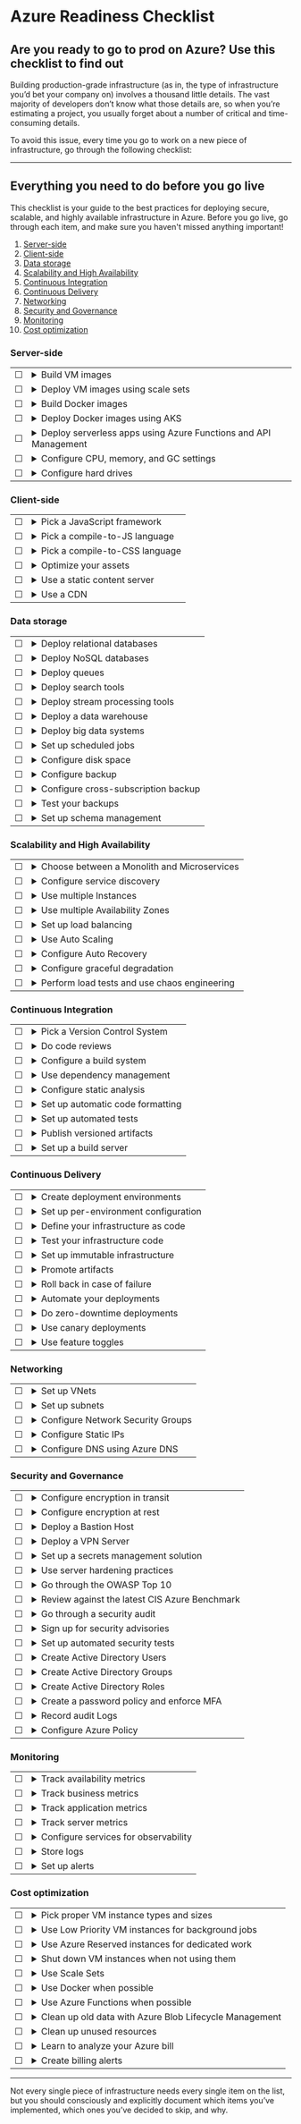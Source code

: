 # Azure Readiness Checklist

## Are you ready to go to prod on Azure? Use this checklist to find out

Building production-grade infrastructure (as in, the type of infrastructure you’d bet your company on) involves a thousand little details. The vast majority of developers don’t know what those details are, so when you’re estimating a project, you usually forget about a number of critical and time-consuming details.

To avoid this issue, every time you go to work on a new piece of infrastructure, go through the following checklist:

---

## Everything you need to do before you go live

This checklist is your guide to the best practices for deploying secure, scalable, and highly available infrastructure in Azure. Before you go live, go through each item, and make sure you haven't missed anything important!

1. [Server-side](#Server-side)
1. [Client-side](#Client-side)
1. [Data storage](#Data-storage)
1. [Scalability and High Availability](#Scalability-and-High-Availability)
1. [Continuous Integration](#Continuous-Integration)
1. [Continuous Delivery](#Continuous-Delivery)
1. [Networking](#Networking)
1. [Security and Governance](#Security-and-Governance)
1. [Monitoring](#Monitoring)
1. [Cost optimization](#Cost-optimization)

### **Server-side**

|  |  |
| --------- | ------- |
| &#9744;   | <details><summary>Build VM images</summary> <p> If you want to run your apps directly on Virtual Machines, you should package them as a [managed image](https://docs.microsoft.com/en-us/azure/virtual-machines/windows/capture-image-resource) using [PowerShell](https://docs.microsoft.com/en-us/azure/virtual-machines/windows/capture-image-resource#create-an-image-of-a-vm-using-PowerShell) or a tool such as [Packer](https://docs.microsoft.com/en-us/azure/virtual-machines/windows/build-image-with-packer). Although I recommend Docker for all stateless apps (see below), I recommend directly using VM images and VM Instances for all stateful apps, such as any app that writes to its local disk (e.g., WordPress, Jenkins). </p> </details> |
| &#9744;   | <details><summary>Deploy VM images using scale sets</summary> <p> The best way to deploy a VM image is typically to run it as a [scale set](https://docs.microsoft.com/en-us/azure/virtual-machine-scale-sets/overview) . This will allow you to spin up multiple VM Instances that run your VM image, scale the number of instances up and down in response to load, and automatically replace failed Instances. </p> </details> |
| &#9744;   | <details><summary>Build Docker images</summary> <p> If want to run your apps as containers, you should package your apps as [Docker](https://www.docker.com/) images and push those images to the [Azure Container Registry (ACR)](https://docs.microsoft.com/en-us/azure/container-registry/container-registry-intro). I recommend Docker for all stateless apps and for local development (along with [Docker Compose](https://docs.docker.com/compose/)). </p> </details> |
| &#9744;   | <details><summary>Deploy Docker images using AKS </summary> <p> For running Docker containers in Azure I recommend using [Azure Kubernetes Service (AKS)](https://docs.microsoft.com/en-us/azure/aks/), which is a Azure's managed Kubernetes. <br> Another option is [Azure Container Instances (ACI)](https://docs.microsoft.com/en-us/azure/container-instances/container-instances-overview), a service where Azure manages and scales the underlying VM Instances for you and you just hand it Docker containers to run. However, this is not recommended for scenarios where you need full container orchestration, including service discovery across multiple containers, automatic scaling, and coordinated application upgrades. </p> </details> |
| &#9744;   | <details><summary>Deploy serverless apps using Azure Functions and API Management</summary> <p> If you want to build serverless apps, I recommend you use [Azure Functions](https://docs.microsoft.com/en-us/azure/azure-functions/functions-overview). You can expose your Azure Functions as HTTP endpoints using [API Management](https://docs.microsoft.com/en-us/azure/api-management/import-function-app-as-api). </p> </details> |
| &#9744;   | <details><summary>Configure CPU, memory, and GC settings</summary> <p> Configure CPU settings, memory settings (e.g., -Xmx, -Xms settings for a JVM), and GC settings (if applicable) for your app. If you're deploying directly on VM Instances, these should be configured based on the available CPU and memory on your VM Instance (see [Instance Types](https://docs.microsoft.com/en-us/azure/virtual-machines/windows/sizes)). If you are deploying Docker containers, then tell the scheduler the [resources](https://docs.microsoft.com/en-us/azure/aks/developer-best-practices-resource-management) your app needs , and it will automatically try to find a VM Instance that has those resources. </p> </details> |
| &#9744;   | <details><summary>Configure hard drives</summary> <p> Configure the [OS disk](https://docs.microsoft.com/en-us/azure/virtual-machines/windows/managed-disks-overview#os-disk) on each VM Instance with enough space for your app and log files. For further data storage, attach one or more [Data disks](https://docs.microsoft.com/en-us/azure/virtual-machines/windows/managed-disks-overview#data-disk). </p> </details> |

### **Client-side**

|  |  |
| --------- | ------- |
| &#9744;   | <details><summary>Pick a JavaScript framework</summary> <p> If you are building client-side applications in the browser, you may wish to use a JavaScript framework such as [React](https://reactjs.org/), [Angular](https://angular.io/), or [Ember](https://emberjs.com/). You'll need to update your build system to build and package the code appropriately (see [Continuous Integration](#Continuous-Integration)). </p> </details> |
| &#9744;   | <details><summary>Pick a compile-to-JS language</summary> <p> JavaScript has a number of problems and limitations, so you may wish to use a compile-to-JS language, such as [TypeScript](https://www.typescriptlang.org/), [Scala.js](https://www.scala-js.org/), [PureScript](https://github.com/paf31/purescript), [Elm](https://elm-lang.org/), or [ClojureScript](https://github.com/clojure/clojurescript). You'll need to update your build system to build and package the code appropriately (see [Continuous Integration](#Continuous-Integration)). </p> </details> |
| &#9744;   | <details><summary>Pick a compile-to-CSS language</summary> <p> CSS has a number of problems and limitations, so you may wish to use a compile-to-CSS language, such as [SASS](https://sass-lang.com/), [less](http://lesscss.org/), [cssnext](https://cssnext.github.io/), or [postcss](https://github.com/postcss/postcss). You'll need to update your build system to build and package the code appropriately (see [Continuous Integration](#Continuous-Integration)). </p> </details> |
| &#9744;   | <details><summary>Optimize your assets</summary> <p> All CSS and JavaScript should be minified and all images should be compressed. You may wish to concatenate your CSS and JavaScript files and [sprite images](https://css-tricks.com/css-sprites/) to reduce the number of requests the browser has to make. Make sure to enable gzip compression. Much of this can be done using a build system such as [Grunt](https://gruntjs.com/), [Gulp](https://gulpjs.com/), or [Broccoli](https://github.com/broccolijs/broccoli). </p> </details> |
| &#9744;   | <details><summary>Use a static content server</summary> <p> You should serve all your static content (CSS, JS, images, fonts) from a static content server so that your dynamic Ib framework (e.g., from Rails, Node.js, or Django) can focus solely on processing dynamic requests. The best static content host to use with Azure is [Blob Storage](https://docs.microsoft.com/en-us/azure/storage/blobs/storage-blobs-introduction). </p> </details> |
| &#9744;   | <details><summary>Use a CDN</summary> <p> Use [Azure CDN](https://docs.microsoft.com/en-us/azure/cdn/cdn-overview) as a [Content Delivery Network (CDN)](https://en.wikipedia.org/wiki/Content_delivery_network) to cache and distribute your content across servers all over the world. This significantly reduces latency for users and is especially effective for static content. </p> </details> |

### **Data storage**

|  |  |
| --------- | ------- |
| &#9744;   | <details><summary>Deploy relational databases</summary> <p> Use [Azure Database](https://azure.microsoft.com/en-gb/product-categories/databases/) to run MySQL, PostgreSQL, SQL Server, or MariaDB. Azure Database supports automatic failover, read replicas, and automated backup. </p> </details> |
| &#9744;   | <details><summary>Deploy NoSQL databases</summary> <p> Use [Azure Cache for Redis](https://docs.microsoft.com/en-us/azure/azure-cache-for-redis/cache-overview) if you want key-value storage. If you need a managed, eventually consistent document store, consider [Azure Cosmos](https://azure.microsoft.com/en-us/services/cosmos-db/) as a highly scalable, cloud-native, No-SQL database. Azure Cosmos supports automatic failover, read replicas, and automated backup. </p> </details> |
| &#9744;   | <details><summary>Deploy queues</summary> <p> Although [Azure Queue Storage](https://docs.microsoft.com/en-us/azure/storage/queues/storage-queues-introduction) is good for simple use cases, for more advanced situations I recommend using either [Service Bus](https://docs.microsoft.com/en-us/azure/service-bus-messaging/service-bus-messaging-overview), [Event Hubs](https://docs.microsoft.com/en-us/azure/event-hubs/event-hubs-about) or [Event Grid](https://docs.microsoft.com/en-us/azure/event-grid/overview). You can find a comparison [here](https://docs.microsoft.com/en-us/azure/event-grid/compare-messaging-services#comparison-of-services). </p> </details> |
| &#9744;   | <details><summary>Deploy search tools</summary> <p> Use [Azure Search](https://docs.microsoft.com/en-us/azure/search/search-what-is-azure-search) for operations such as full text search. Alternatively, you can run the [Elasticsearch Service](https://www.elastic.co/azure) (ELK stack).</p> </details> |
| &#9744;   | <details><summary>Deploy stream processing tools</summary> <p> Use [Event Hubs](https://docs.microsoft.com/en-us/azure/event-hubs/event-hubs-about) to process streaming data. For Big Data related stream processing there are multiple options, this comparison should [help](https://docs.microsoft.com/en-us/azure/architecture/data-guide/technology-choices/stream-processing) </p> </details> |
| &#9744;   | <details><summary>Deploy a data warehouse</summary> <p> Use [Azure SQL Data Warehouse](https://docs.microsoft.com/en-us/azure/sql-data-warehouse/sql-data-warehouse-overview-what-is) for data warehousing. </p> </details> |
| &#9744;   | <details><summary>Deploy big data systems</summary> <p> Use [Azure HDInsight](https://docs.microsoft.com/en-us/azure/hdinsight/hdinsight-overview) to run Hadoop, Spark, HBase, Presto, and Hive. </p> </details> |
| &#9744;   | <details><summary>Set up scheduled jobs</summary> <p> Use [Azure Logic Apps](https://docs.microsoft.com/en-us/azure/logic-apps/logic-apps-overview) to reliably run background jobs on a schedule (cron jobs). </p> </details> |
| &#9744;   | <details><summary>Configure disk space</summary> <p> Configure enough disk space on your system for all the data you plan to store. If you are running a data storage system yourself, you'll probably want to store the data on one or more [Data disks](https://docs.microsoft.com/en-us/azure/virtual-machines/windows/managed-disks-overview#data-disk) that can be attached and detached as VM instances are replaced. </p> </details> |
| &#9744;   | <details><summary>Configure backup</summary> <p> Configure backup for all of your data stores, ensuring they are geo-redundant. Most Azure-managed data stores, such as Azure SQL, support automated backups. For backing up VM instances and attached disks, consider using [Azure Backup](https://docs.microsoft.com/en-us/azure/backup/backup-overview). </p> </details> |
| &#9744;   | <details><summary>Configure cross-subscription backup</summary> <p> Copy all of your backups to a separate Azure subscription for extra redundancy. This ensures that if a disaster happens in one Azure subscription—e.g., an attacker gets in or someone accidentally deletes all the backups—you still have a copy of your data available elsewhere. </p> </details> |
| &#9744;   | <details><summary>Test your backups</summary> <p> If you never test your backups, they probably don't work. Create automated tests that periodically restore from your backups to check they are actually working. </p> </details> |
| &#9744;   | <details><summary>Set up schema management</summary> <p> For data stores that use a schema, such as relational databases, define the schema in schema migration files, check those files into version control, and apply the migrations as part of the deployment process. See [Flyway](https://flywaydb.org/) and [Liquibase](https://www.liquibase.org/). </p> </details> |

### **Scalability and High Availability**

|  |  |
| --------- | ------- |
| &#9744;   | <details><summary>Choose between a Monolith and Microservices</summary> <p> Ignore the hype and stick with a monolithic architecture as long as you possibly can. Microservices have massive costs (operational overhead, performance overhead, more failure modes, loss of transactions/atomicity/consistency, difficulty in making global changes, backwards compatibility requirements), so only use them when your company grows large enough that you can't live without one of the benefits they provide (support for different technologies, support for teams working more independently from each other). See Don't Build a [Distributed Monolith](https://www.youtube.com/watch?v=-czp0Y4Z36Y), [Microservices — please, don't](https://blog.rapid7.com/2016/09/15/microservices-please-dont/), and [Microservice trade-offs](https://martinfowler.com/articles/microservice-trade-offs.html) for more info. </p> </details> |
| &#9744;   | <details><summary>Configure service discovery</summary> <p> If you do go with microservices, one of the problems you'll need to solve is how services can discover the IPs and ports of other services they depend on. Some of the solutions you can use include [Azure Service Fabric](https://docs.microsoft.com/en-us/azure/service-fabric/service-fabric-overview), [Azure Kubernetes Service (AKS)](https://docs.microsoft.com/en-us/azure/aks/intro-kubernetes), and [Consul](https://github.com/hashicorp/azure-consul). </p> </details> |
| &#9744;   | <details><summary>Use multiple Instances</summary> <p> Always run more than one copy (i.e., more than one VM instance or Docker container) of each stateless application. This allows you to tolerate the app crashing, allows you to scale the number of copies up and down in response to load, and makes it possible to do zero-downtime deployments.</p> </details> |
| &#9744;   | <details><summary>Use multiple Availability Zones</summary> <p> Configure your [Scale Sets](https://docs.microsoft.com/en-us/azure/virtual-machine-scale-sets/virtual-machine-scale-sets-use-availability-zones), [Databases](https://docs.microsoft.com/en-us/azure/sql-database/sql-database-high-availability#zone-redundant-configuration) and other resources to make use of [Availability Zones](https://docs.microsoft.com/en-us/azure/availability-zones/az-overview) to achieve comprehensive business continuity on Azure, build your application architecture using the combination of Availability Zones with Azure region pairs. You can synchronously replicate your applications and data using Availability Zones within an Azure region for high-availability and asynchronously replicate across Azure regions for disaster recovery protection. </p> </details> |
| &#9744;   | <details><summary>Set up load balancing</summary> <p> Distribute load across your apps and Availability Zones using [Azure Load Balancers](https://docs.microsoft.com/en-us/azure/load-balancer/load-balancer-overview), which are designed for high availability and scalability. Use the [Azure Application Gateway](https://docs.microsoft.com/en-us/azure/application-gateway/overview) for all HTTP/HTTPS traffic and for DNS-based traffic use [Traffic Manager](https://docs.microsoft.com/en-us/azure/traffic-manager/traffic-manager-overview). </p> </details> |
| &#9744;   | <details><summary>Use Auto Scaling</summary> <p> Use [auto scaling](https://docs.microsoft.com/en-us/azure/architecture/best-practices/auto-scaling) to automatically scale the number of resources you're using up to handle higher load and down to save money when load is loIr. </p> </details> |
| &#9744;   | <details><summary>Configure Auto Recovery</summary> <p> Configure a process supervisor such as [systemd](https://github.com/systemd/systemd) or [supervisord](http://supervisord.org/) to automatically restart failed processes. Configure your [Scale Sets](https://docs.microsoft.com/en-us/azure/virtual-machine-scale-sets/overview) and Load Balancer [health checks](https://docs.microsoft.com/en-us/azure/load-balancer/load-balancer-custom-probe-overview) to automatically replace failed VM instances. Use your Docker orchestration tool to monitor the health of your Docker containers and automatically restart failed ones (e.g., [Azure Monitor for Containers](https://docs.microsoft.com/en-us/azure/azure-monitor/insights/container-insights-overview)). </p> </details> |
| &#9744;   | <details><summary>Configure graceful degradation</summary> <p> Handle failures in your dependencies (e.g., a service not responding) by using [graceful degradation patterns](https://twitter.com/copyconstruct/status/994138694582812672), such as retries (with exponential backoff and jitter), circuit breaking, timeouts, deadlines, and rate limiting. </p> </details> |
| &#9744;   | <details><summary>Perform load tests and use chaos engineering</summary> <p> Run load tests against your infrastructure to figure out when it falls over and what the bottlenecks are. Use [chaos engineering](https://principlesofchaos.org/?lang=ENcontent) to continuously test the resilience of your infrastructure (see also [chaos monkey](https://github.com/Netflix/chaosmonkey)). </p> </details> |

### **Continuous Integration**

|  |  |
| --------- | ------- |
| &#9744;   | <details><summary>Pick a Version Control System</summary> <p> Check all code into a Version Control System (VCS). The most popular choice these days is [Git](https://git-scm.com/). You can use [GitHub](https://github.com/), [GitLab](https://about.gitlab.com/), or [BitBucket](https://bitbucket.org/) to host your Git repo but I highly recommend using [Azure Repos](https://docs.microsoft.com/en-us/azure/devops/repos/get-started/what-is-repos?view=azure-devops).  </p> </details> |
| &#9744;   | <details><summary>Do code reviews</summary> <p> Set up a code review process in your team to ensure all commits are reviewed. [Pull requests](https://docs.microsoft.com/en-us/azure/devops/repos/git/pull-requests-overview?view=azure-devops) are an easy way to do this.</p> </details> |
| &#9744;   | <details><summary>Configure a build system</summary> <p> Set up a build system for your project, I recommend using [Azure Pipelines](https://docs.microsoft.com/en-us/azure/devops/pipelines/get-started/?view=azure-devops). The build system is responsible for compiling your app, as well as many other tasks described below.</p> </details> |
| &#9744;   | <details><summary>Use dependency management</summary> <p> Your build systems should allow you to explicitly define all the of the dependencies for your apps. Each dependency should be versioned, and ideally, the versions of all dependencies, including transitive dependencies, are captured in a lock file (e.g., read about [Yarn's lock file](https://yarnpkg.com/lang/en/docs/yarn-lock/) and [Go's dep lock file](https://github.com/golang/dep/blob/master/docs/FAQ.md#what-is-the-difference-betIen-gopkgtoml-the-manifest-and-gopkglock-the-lock). I recommend using [Azure Artifacts](https://docs.microsoft.com/en-us/azure/devops/artifacts/overview?view=azure-devops).</p> </details> |
| &#9744;   | <details><summary>Configure static analysis</summary> <p> Configure your build system so it can run [static analysis tools](https://en.wikipedia.org/wiki/List_of_tools_for_static_code_analysis) on your code, such as linters and code coverage. I recommend [SonarCloud](https://marketplace.visualstudio.com/items?itemName=SonarSource.sonarcloud) for Azure DevOps</p> </details> |
| &#9744;   | <details><summary>Set up automatic code formatting</summary> <p> Configure your build system to automatically format the code according to a well-defined style (e.g., with Go, you can run go fmt; with Terraform, you can run terraform fmt). This way, all your code has a consistent style, and your team doesn't have to spend any time arguing about tabs vs spaces or curly brace placement.</p> </details> |
| &#9744;   | <details><summary>Set up automated tests</summary> <p> Configure your build system so it can run automated tests on your code. I recommend [Azure Test Plans](https://docs.microsoft.com/en-us/azure/devops/test/run-automated-tests-from-test-hub?view=azure-devops).</p> </details> |
| &#9744;   | <details><summary>Publish versioned artifacts</summary> <p> Configure your build system so it can package your app into a deployable "artifact," such as an NuGet Package or Docker image. Each artifact should be immutable and have a unique version number that makes it easy to figure out where it came from (e.g., tag Docker images with the Git commit ID). Push the artifact to an artifact repository (e.g., [ACR](https://docs.microsoft.com/en-us/azure/container-registry/) for Docker images) form which it can be deployed.</p> </details> |
| &#9744;   | <details><summary>Set up a build server</summary> <p> Set up a server to automatically run builds, static analysis, automated tests, etc. after every commit. I recommend you use a hosted system such as [Azure DevOps](https://docs.microsoft.com/en-us/azure/devops/user-guide/what-is-azure-devops?view=azure-devops).</p> </details> |

### **Continuous Delivery**

|  |  |
| --------- | ------- |
| &#9744;   | <details><summary>Create deployment environments</summary> <p> Define separate "environments" such as dev, stage, and prod. Each environment can either be a separate Azure subscription (recommended for larger teams and security-sensitive and compliance use cases) or separate [VNet's](https://docs.microsoft.com/en-us/azure/virtual-network/virtual-networks-overview) within a single Azure subscription (recommended only for smaller teams). </p> </details> |
| &#9744;   | <details><summary>Set up per-environment configuration</summary> <p> Your apps may need different configuration settings in each environment: e.g., different memory settings, different features on or off. Define these either in [Variable Groups](https://docs.microsoft.com/en-us/azure/devops/pipelines/process/variables?view=azure-devops&tabs=yaml%2Cbatch) or config files that get checked into version control(e.g., dev-config.yml, stage-config.yml, prod-config.yml) and packaged with your app artifact (i.e., packaged directly into the Docker image for your app), and have your app boot up code pick the proper config file for the current environment during boot.</p> </details> |
| &#9744;   | <details><summary>Define your infrastructure as code</summary> <p> Do not deploy anything by hand, by using the Azure Portal. Instead, define all of your [infrastructure as code](https://www.oreilly.com/library/view/terraform-up/9781492046899/) using tools such as [Terraform](https://www.terraform.io/docs/providers/azurerm/index.html) and [Azure Resource Manager Templates](https://docs.microsoft.com/en-us/azure/templates/).</p> </details> |
| &#9744;   | <details><summary>Test your infrastructure code</summary> <p> If all of your infrastructure is defined as code, you can create automated tests for it. The goal is to verify your infrastructure works as expected after every single commit, long before those infrastructure changes affect prod. See [Terratest](https://github.com/gruntwork-io/terratest) for more info.</p> </details> |
| &#9744;   | <details><summary>Set up immutable infrastructure</summary> <p> Don't update VM instances or Docker containers in place. Instead, launch completely new VM instances and new Docker containers and, once those are up and healthy, remove the old VM instances and Docker images. Since we never "modify" anything, but simply replace, this is known as immutable infrastructure, and it makes it easier to reason about what's deployed and to manage that infrastructure.</p> </details> |
| &#9744;   | <details><summary>Promote artifacts</summary> <p> Deploy immutable artifacts to one environment at a time, and promote it to the next environment after testing. For example, you might deploy v0.3.2 to dev, and test it there. If it works well, you promote the exact same artifact, v0.3.2, to stage, and test it there. If all goes well, you finally promote v0.3.2 to prod. Since it's the exact same code in every environment, there's a good chance that if it works in one environment, it'll also work in the others.</p> </details> |
| &#9744;   | <details><summary>Roll back in case of failure</summary> <p> If you use immutable, versioned artifacts as your unit of deployment, then any time something goes wrong, you have the option to roll back to a known-good state by deploying a previous version. If your infrastructure is defined as code, you can also see what changed between versions by looking at the diffs in version control.</p> </details> |
| &#9744;   | <details><summary>Automate your deployments</summary> <p> One of the advantages of defining your entire infrastructure as code is that you can fully automate the deployment process, making deployments faster, more reliable, and less stressful.</p> </details> |
| &#9744;   | <details><summary>Do zero-downtime deployments</summary> <p> There are several strategies you can use for Zero-downtime deployments, such as [blue-green deployment](https://martinfowler.com/bliki/BlueGreenDeployment.html) (works best for stateless apps) or [rolling deployment](https://hintcafe.net/post/56948449558/rolling-deployment-with-no-downtime) (works best for stateful apps).</p> </details> |
| &#9744;   | <details><summary>Use canary deployments</summary> <p> Instead of deploying the new version of your code to all servers, and risking a bug affecting all users at once, you limit the possible damage by first deploying the new code to a single ["canary"](https://www.azuredevopslabs.com/labs/vstsextend/releasegates/) server. You then compare the canary to a "control" server running the old code and make sure there are no unexpected errors, performance issues, or other problems. If the canary looks healthy, roll out the new version of your code to the rest of the servers. If not, roll back the canary.</p> </details> |
| &#9744;   | <details><summary>Use feature toggles</summary> <p> Wrap all new functionality in an if-statement that only evaluates to true if the [feature toggle](https://martinfowler.com/articles/feature-toggles.html) is enabled. By default, all feature toggles are disabled, so you can safely check in and even deploy code that isn't completely finished (as long as it compiles!), and it won't affect any user. When the feature is done, you can use a UI to gradually enable the feature toggle for specific users: e.g., initially just for your company's employees, then for 1% of all users, then 10% of all users, and so on. At any stage, if anything goes wrong, you can turn the feature toggle off again. Feature toggles allow you to separate deployment of new code from the release of new features in that code. They also allow you to do [bucket testing](https://en.wikipedia.org/wiki/A/B_testing). See [LaunchDarkly](https://launchdarkly.com/), [Split](https://www.split.io/), and [Optimizely](https://www.optimizely.com/) for more info.</p> </details> |

### **Networking**

|  |  |
| --------- | ------- |
| &#9744;   | <details><summary>Set up VNets</summary> <p> Create one or more [VNets](https://docs.microsoft.com/en-us/azure/virtual-network/virtual-networks-overview), each with their own IP address range (see [VNet Planning](https://docs.microsoft.com/en-us/azure/virtual-network/virtual-network-vnet-plan-design-arm)), and deploy all of your apps into those VNets. </p> </details> |
| &#9744;   | <details><summary>Set up subnets</summary> <p> Create six "tiers" of subnets in each VNet: gateway, management, firewall, web-tier, business-tier and data-tier. See A [Reference VNet Architecture](https://docs.microsoft.com/en-us/azure/architecture/reference-architectures/dmz/secure-vnet-dmz). </p> </details> |
| &#9744;   | <details><summary>Configure Network Security Groups</summary> <p> Create [Network Security Groups (NSGs)](https://docs.microsoft.com/en-us/azure/virtual-network/security-overview) to control what traffic can go between different subnets. I recommend allowing the firewall subnets to receive traffic from anywhere, the web-tier subnets to only receive traffic from the firewall subnets, and so on. <br> By default, no traffic is allowed in or out. Follow the Principle of [Least Privilege](https://en.wikipedia.org/wiki/Principle_of_least_privilege) and open up the absolute minimum number of ports you can for each resource. When opening up a port, you can also specify either the CIDR block (IP address range) or ID of another Security Group that is allowed to access that port. Reduce these to solely trusted servers where possible. For example, VM instances should only allow RDP access (port 3389) from the Security Group of a single, locked-down, trusted server (the [Bastion Host](https://en.wikipedia.org/wiki/Bastion_host)). </p> </details> |
| &#9744;   | <details><summary>Configure Static IPs</summary> <p> By default, all Azure resources (e.g., VM instances, Load Balancers etc.) have dynamic IP addresses that could change over time (e.g., after a redeploy). When possible, use [Service Discovery](#Scalability-and-High-Availability) to find the IPs of services you depend on. If that's not possible, you can create static IP addresses. </p> </details> |
| &#9744;   | <details><summary>Configure DNS using Azure DNS</summary> <p> Manage DNS entries using [Azure DNS](https://docs.microsoft.com/en-us/azure/dns/dns-overview). You can buy public domain names by using a third-party domain name registrar or create custom private domain names, accessible only from within your VNet, using [Azure Private DNS](https://docs.microsoft.com/en-us/azure/dns/private-dns-overview). </p> </details> |

### **Security and Governance**

|  |  |
| --------- | ------- |
| &#9744;   | <details><summary>Configure encryption in transit</summary> <p> Encrypt all network connections using [TLS](https://en.wikipedia.org/wiki/Transport_Layer_Security). Many Azure services support TLS connections by default (e.g., Azure SQL) or if you enable them (e.g., Azure App Service. You can get free, auto-renewing TLS certificates for your public domain names from [Let's Encrypt](https://letsencrypt.org/). </p> </details> |
| &#9744;   | <details><summary>Configure encryption at rest</summary> <p> Enable [encryption](https://docs.microsoft.com/en-us/azure/security/fundamentals/azure-disk-encryption-vms-vmss) on the OS and Data disks of each VM instance. Many Azure services optionally support encryption: e.g., see [Always Encrypted Azure SQL](https://docs.microsoft.com/en-us/azure/sql-database/sql-database-always-encrypted-azure-key-vault) </p> </details> |
| &#9744;   | <details><summary>Deploy a Bastion Host</summary> <p> All VM instances should be in a private subnet and NOT accessible directly from the public Internet. Only a single, locked-down VM instance, known as the Bastion Host, should run in the public subnets. You must first connect to the Bastion Host, which gets you "in" to the network, and then you can use it as a "jump host" to connect to the other VM instances. I recommend using [Azure Bastion](https://docs.microsoft.com/en-us/azure/bastion/bastion-overview) which is a fully-managed PaaS service. </p> </details> |
| &#9744;   | <details><summary>Deploy a VPN Server</summary> <p> I typically recommend running a VPN Server as the entrypoint to your network. [OpenVPN](https://openvpn.net/) is the most popular option for running a VPN server. However, I would recommend using a PaaS option such as [VPN Gateway](https://docs.microsoft.com/en-us/azure/vpn-gateway/vpn-gateway-about-vpngateways). Alternatively, to extend your on-premises networks I would recommend using [ExpressRoute](https://docs.microsoft.com/en-us/azure/expressroute/expressroute-introduction). </p> </details> |
| &#9744;   | <details><summary>Set up a secrets management solution</summary> <p> **NEVER** store secrets in plaintext. Developers should store their secrets in a secure secrets manager, such as [pass](https://www.passwordstore.org/), [1Password](https://1password.com/), or [LastPass](https://www.lastpass.com/). Applications should store all their secrets (such as DB passwords and API keys) either in [secret variables](https://docs.microsoft.com/en-us/azure/devops/pipelines/process/variables?view=azure-devops&tabs=classic%2Cbatch#secret-variables) within a Azure DevOps variable group or in a secret store such as [Azure Vault](https://docs.microsoft.com/en-us/azure/key-vault/key-vault-overview) or [Hashicorp Vault](https://www.vaultproject.io/). </p> </details> |
| &#9744;   | <details><summary>Use server hardening practices</summary> <p> Every server should be hardened to protect against attackers. This may include: running [CIS Hardened Images](https://www.cisecurity.org/cis-hardened-images/microsoft/), [unattended upgrades](https://docs.microsoft.com/en-us/azure/automation/automation-tutorial-update-management) to automatically install critical security patches, [firewall software](https://en.wikipedia.org/wiki/Firewall_(computing)), [anti-virus software](https://en.wikipedia.org/wiki/Antivirus_software), and [file integrity monitoring software](https://en.wikipedia.org/wiki/File_integrity_monitoring). </p> </details> |
| &#9744;   | <details><summary>Go through the OWASP Top 10</summary> <p> Browse through the [Top 10 Application Security Risks](https://www.owasp.org/index.php/Top_10-2017_Top_10) list from the [Open Web Application Security Project (OWASP)](https://www.owasp.org/index.php/Main_Page) and check your app for vulnerabilities such as injection attacks, CSRF, and XSS. </p> </details> |
| &#9744;   | <details><summary>Review against the latest CIS Azure Benchmark</summary> <p> Review against the latest [CIS Microsoft Azure Foundations Benchmark](https://www.cisecurity.org/benchmark/azure/) document to check that any [Centre for Internet Security](https://www.cisecurity.org/) recommended security considerations have been made, to harden the environment against potential exploits.</p> </details> |
| &#9744;   | <details><summary>Go through a security audit</summary> <p> Have a third party security service perform a security audit and do penetration testing on your services. Fix any issues they uncover. </p> </details> |
| &#9744;   | <details><summary>Sign up for security advisories</summary> <p> Join the security advisory mailing lists for any software you use and monitor those lists for announcements of critical security vulnerabilities. </p> </details> |
| &#9744;   | <details><summary>Set up automated security tests</summary> <p> Configure your build system so it can run automated security tests on your code. I recommend [WhiteSource Bolt for Azure DevOps](https://marketplace.visualstudio.com/items?itemName=whitesource.ws-bolt).</p> </details> |
| &#9744;   | <details><summary>Create Active Directory Users</summary> <p> Create an [Active Directory User](https://docs.microsoft.com/en-us/azure/active-directory/fundamentals/add-users-azure-active-directory) for each developer. Accounts should not be shared.</p> </details> |
| &#9744;   | <details><summary>Create Active Directory Groups</summary> <p> Manage permissions for Active Directory users using [Active Directory Groups](https://docs.microsoft.com/en-us/azure/active-directory/fundamentals/active-directory-groups-create-azure-portal). Follow the [Principle of Least Privilege](https://en.wikipedia.org/wiki/Principle_of_least_privilege), assigning the minimum permissions possible to each Active Directory Group and User.</p> </details> |
| &#9744;   | <details><summary>Create Active Directory Roles</summary> <p> Give your Active Directory Groups access to Azure resources by assigning [Roles (RBAC)](https://docs.microsoft.com/en-us/azure/role-based-access-control/overview). </p> </details> |
| &#9744;   | <details><summary>Create a password policy and enforce MFA</summary> <p> Set a [password policy](https://docs.microsoft.com/en-us/azure/active-directory-domain-services/password-policy) that requires a long password for all users and require every user to enable [Multi-Factor Authentication (MFA)](https://docs.microsoft.com/en-us/azure/active-directory/authentication/concept-mfa-howitworks). </p> </details> |
| &#9744;   | <details><summary>Record audit Logs</summary> <p> Configure [audit logs](https://docs.microsoft.com/en-us/azure/security/fundamentals/log-audit) of all changes happening in your Azure subscription. I recommend [Azure Security Centre](https://docs.microsoft.com/en-us/azure/security-center/security-center-intro) to help manage this. </p> </details> |
| &#9744;   | <details><summary>Configure Azure Policy</summary> <p> Configure [Azure Policy](https://docs.microsoft.com/en-us/azure/governance/policy/overview) to monitor for compliance across your Azure resources and enforce different rules and effects to meet your company requirements. Azure provide many example policy definitions you can use to get you started, in addition to these you can use the [Azure policy initiative definitions](https://docs.microsoft.com/en-us/azure/governance/policy/overview#initiative-definition) these group policies together to monitor and enforce policies for a common goal. An example Initiative definition is **Audit VMs with insecure password security settings** this initiative includes policies for password complexity, password re-use policy, password age policy, amongst others, all to achieve the goal of ensuring password security settings are correct. Policies can also be deployed using [Azure Blueprints](https://docs.microsoft.com/en-us/azure/governance/blueprints/overview). This includes blueprint samples for [ISO 27001](https://docs.microsoft.com/en-us/azure/governance/blueprints/samples/iso27001/) and [CIS Microsoft Azure Foundations Benchmark](https://docs.microsoft.com/en-us/azure/governance/blueprints/samples/cis-azure-1.1.0/).  Deploying your infrastructure and policies together using blueprints means you can deploy your solution in a way that meets your compliance needs using a trusted, repeatable process.</p> </details> |

### **Monitoring**

|  |  |
| --------- | ------- |
| &#9744;   | <details><summary>Track availability metrics</summary> <p> The most basic set of metrics: can a user access your product or not? Useful tools: [Application Insights](https://docs.microsoft.com/en-us/azure/azure-monitor/app/monitor-web-app-availability) which is part of [Azure Monitor](https://docs.microsoft.com/en-us/azure/azure-monitor/overview). </p> </details> |
| &#9744;   | <details><summary>Track business metrics</summary> <p> Metrics around what users are doing with your product, such as what pages they are viewing, what items they are buying, and so on. Useful tools: [Google Analytics](https://marketingplatform.google.com/about/analytics/),  and [Mixpanel](https://mixpanel.com/). </p> </details> |
| &#9744;   | <details><summary>Track application metrics</summary> <p> Metrics around what your application is doing, such as QPS, latency, and throughput. Useful tools: [Application Insights](https://docs.microsoft.com/en-us/azure/azure-monitor/app/monitor-web-app-availability) which is part of [Azure Monitor](https://docs.microsoft.com/en-us/azure/azure-monitor/overview). </p> </details> |
| &#9744;   | <details><summary>Track server metrics</summary> <p> Metrics around what your hardware is doing, such as CPU, memory, and disk usage. Useful tools: [Application Insights](https://docs.microsoft.com/en-us/azure/azure-monitor/app/monitor-web-app-availability) which is part of [Azure Monitor](https://docs.microsoft.com/en-us/azure/azure-monitor/overview). </p> </details> |
| &#9744;   | <details><summary>Configure services for observability</summary> <p> Record events and stream data from all services. Slice and dice it using tools such as [Kafka](https://docs.microsoft.com/en-us/azure/hdinsight/kafka/apache-kafka-introduction), [Honeycomb](https://www.honeycomb.io/), and of course [Application Insights](https://docs.microsoft.com/en-us/azure/azure-monitor/app/monitor-web-app-availability) which is part of [Azure Monitor](https://docs.microsoft.com/en-us/azure/azure-monitor/overview). </p> </details> |
| &#9744;   | <details><summary>Store logs</summary> <p> To prevent log files from taking up too much disk space, configure log rotation on every server. To be able to view and search all log data from a central location (i.e., a web UI), set up log aggregation using tools such as [Azure Monitor](https://docs.microsoft.com/en-us/azure/azure-monitor/platform/data-sources-custom-logs), [Filebeat](https://www.elastic.co/products/beats/filebeat), [Logstash](https://www.elastic.co/products/logstash) etc.</p> </details> |
| &#9744;   | <details><summary>Set up alerts</summary> <p> Configure alerts when critical metrics cross pre-defined thresholds, such as CPU usage getting too high or available disk space getting too low. Most of the metrics and log tools listed earlier in this section support alerting. Set up an on-call rotation using tools such as [PagerDuty](https://www.pagerduty.com/), [Opsgenie](https://www.opsgenie.com/) and [VictorOps](https://victorops.com/).</p> </details> |

### **Cost optimization**

|  |  |
| --------- | ------- |
| &#9744;   | <details><summary>Pick proper VM instance types and sizes</summary> <p> Azure offers a number of different [instance Types](https://docs.microsoft.com/en-us/azure/virtual-machines/windows/sizes), each optimized for different purposes: compute, memory, storage, GPU, etc. Use [Azure Price](https://azureprice.net/) to slice and dice the different instance types across a variety of parameters. Try out a variety of instance sizes by load testing your app on each type and picking the best balance of performance and cost. In general, running a larger number of smaller Instances ("horizontal scaling") is going to be cheaper, more performant, and more reliable than a smaller number of larger Instances ("vertical scaling").</p> </details> |
| &#9744;   | <details><summary>Use Low Priority VM instances for background jobs</summary> <p> [Low Priority VM instances](https://docs.microsoft.com/en-us/azure/batch/batch-low-pri-vms) are available in conjunction with [Azure Batch](https://docs.microsoft.com/en-us/azure/batch/batch-technical-overview) and are offered at a much lower price for VM instances than what you'd pay on-demand (as much as 80% lower!), and when there is capacity to fulfill your request, Azure will give you the VM instances at that price. Note that if Azure needs to [reclaim](https://docs.microsoft.com/en-us/azure/batch/batch-low-pri-vms#handling-preemption) that capacity, it may terminate the VM instance at any time. This makes Low Priority VM instances a great way to save money on any workload that is non-urgent (e.g., all background jobs, machine learning, image processing) and pre-production environments.</p> </details> |
| &#9744;   | <details><summary>Use Azure Reserved instances for dedicated work</summary> <p> [Azure Reserved instances](https://docs.microsoft.com/en-us/azure/billing/billing-save-compute-costs-reservations) allow you to reserve capacity ahead of time in exchange for a significant discount (up to 72%) over on-demand pricing. This makes Reserved Instances a great way to save money when you know for sure that you are going to be using a certain number of instances consistently for a long time period. Azure Reserved instances are a billing optimization, so no code changes are required: just reserve the Instance Type, and next time you use it, Azure will charge you less for it.</p> </details> |
| &#9744;   | <details><summary>Shut down VM instances when not using them</summary> <p> You can shut down VM instances when you're not using them, such as in your pre-prod environments at night and on weekends. You could even create an [Azure Automation](https://docs.microsoft.com/en-us/azure/automation/automation-solution-vm-management) solution that does this on a regular schedule. </p> </details> |
| &#9744;   | <details><summary>Use Scale Sets</summary> <p> Use [Scale Sets](https://docs.microsoft.com/en-us/azure/virtual-machine-scale-sets/overview) to increase the number of VM instances when load is high and then to decrease it again—and thereby save money—when load is low. </p> </details> |
| &#9744;   | <details><summary>Use Docker when possible</summary> <p> If you deploy everything as an directly on your VM instances, then you will typically run exactly one type of app per VM instance. If you use a Docker orchestration tool (e.g., [AKS](https://docs.microsoft.com/en-us/azure/aks/intro-kubernetes)), you can give it a cluster of VM instances to manage, and it will deploy Docker containers across the cluster as efficiently as possible, potentially running multiple apps on the same instances when resources are available. </p> </details> |
| &#9744;   | <details><summary>Use Azure Functions when possible</summary> <p> For all short (5 min or less) background jobs, cron jobs, ETL jobs, event processing jobs, and other glue code, use [Azure Functions](https://docs.microsoft.com/en-us/azure/azure-functions/functions-overview). You not only have no servers to manage, but Azure Function pricing is incredibly cheap, with the first 1 million executions and 400,000 GB-seconds per month being completely free! After that, it's just £0.150 per million executions and £0.000012 for every GB-second. </p> </details> |
| &#9744;   | <details><summary>Clean up old data with Azure Blob Lifecycle Management</summary> <p> If you have a lot of data in Azure Blob Storage, make sure to take advantage of [Azure Blob Lifecycle Management](https://docs.microsoft.com/en-us/azure/storage/blobs/storage-lifecycle-management-concepts?tabs=azure-portal) to save money. You can configure the Azure Blob to move files older than a certain age either to cheaper [storage tiers](https://docs.microsoft.com/en-us/azure/storage/blobs/storage-blob-storage-tiers) or to delete those files entirely. </p> </details> |
| &#9744;   | <details><summary>Clean up unused resources</summary> <p> Use [Azure Advisor](https://docs.microsoft.com/en-us/azure/advisor/advisor-cost-recommendations) to identify unused or underutilised Azure resources, such as old VM instances that no one is using any more.  </p> </details> |
| &#9744;   | <details><summary>Learn to analyze your Azure bill</summary> <p> Learn to use tools such as [Azure Advisor](https://docs.microsoft.com/en-us/azure/advisor/advisor-cost-recommendations), and [Cloudyn](https://docs.microsoft.com/en-us/azure/cost-management/overview) to understand where you're spending money. If you find something you can't explain, reach out to Azure Support, and they will help you track it down.</p> </details> |
| &#9744;   | <details><summary>Create billing alerts</summary> <p> Create [alerts](https://docs.microsoft.com/en-us/azure/cost-management/cost-mgt-alerts-monitor-usage-spending) to notify you when your Azure bill crosses important thresholds. Make sure to have several levels of alerts: e.g., at the very least, one when the bill is a little high, one when it's really high, and one when it is approaching bankruptcy levels.</p> </details> |

---

Not every single piece of infrastructure needs every single item on the list, but you should consciously and explicitly document which items you’ve implemented, which ones you’ve decided to skip, and why.
